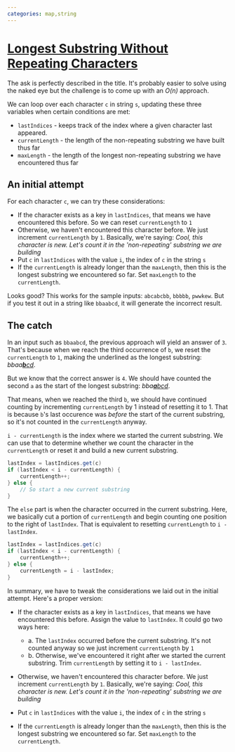 ```yaml
---
categories: map,string
---
```


# [Longest Substring Without Repeating Characters](https://leetcode.com/problems/longest-substring-without-repeating-characters/)

The ask is perfectly described in the title. It's probably easier to solve using the naked eye but the challenge is to come up with an _O(n)_ approach.

We can loop over each character `c` in string `s`, updating these three variables when certain conditions are met:

- `lastIndices` - keeps track of the index where a given character last appeared.
- `currentLength` - the length of the non-repeating substring we have built thus far
- `maxLength` - the length of the longest non-repeating substring we have encountered thus far


## An initial attempt

For each character `c`, we can try these considerations:

- If the character exists as a key in `lastIndices`, that means we have encountered this before. So we can reset `currentLength` to `1`
- Otherwise, we haven't encountered this character before. We just increment `currentLength` by `1`. Basically, we're saying: _Cool, this character is new. Let's count it in the 'non-repeating' substring we are building_
- Put `c` in `lastIndices` with the value `i`, the index of `c` in the string `s`
- If the `currentLength` is already longer than the `maxLength`, then this is the longest substring we encountered so far. Set `maxLength` to the `currentLength`.

Looks good? This works for the sample inputs: `abcabcbb`, `bbbbb`, `pwwkew`. But if you test it out in a string like `bbaabcd`, it will generate the incorrect result.

## The catch

In an input such as `bbaabcd`, the previous approach will yield an answer of `3`. That's because when we reach the third occurrence of `b`, we reset the `currentLength` to `1`, making the underlined as the longest substring: _bbaa<u>**b**cd</u>_.

But we know that the correct answer is `4`. We should have counted the second `a` as the start of the longest substring: _bba<u>**a**bcd</u>_.

That means, when we reached the third `b`, we should have continued counting by incrementing `currentLength` by 1 instead of resetting it to 1. That is because `b`'s last occurence was _before_ the start of the current substring, so it's not counted in the `currentLength` anyway.

`i - currentLength` is the index where we started the current substring. We can use that to determine whether we count the character in the `currentLength` or reset it and build a new current substring.

```java
lastIndex = lastIndices.get(c)
if (lastIndex < i - currentLength) {
    currentLength++;
} else {
    // So start a new current substring
}
```

The `else` part is when the character occurred in the current substring. Here, we basically cut a portion of `currentLength` and begin counting one position to the right of `lastIndex`. That is equivalent to resetting `currentLength` to `i - lastIndex`.

```java
lastIndex = lastIndices.get(c)
if (lastIndex < i - currentLength) {
    currentLength++;
} else {
    currentLength = i - lastIndex;
}
```


In summary, we have to tweak the considerations we laid out in the initial attempt. Here's a proper version:

- If the character exists as a key in `lastIndices`, that means we have encountered this before. Assign the value to `lastIndex`. It could go two ways here:
    - a. The `lastIndex` occurred before the current substring. It's not counted anyway so we just increment `currentLength` by `1`
    - b. Otherwise, we've encountered it right after we started the current substring. Trim `currentLength` by setting it to `i - lastIndex`.

- Otherwise, we haven't encountered this character before. We just increment `currentLength` by `1`. Basically, we're saying: _Cool, this character is new. Let's count it in the 'non-repeating' substring we are building_
- Put `c` in `lastIndices` with the value `i`, the index of `c` in the string `s`
- If the `currentLength` is already longer than the `maxLength`, then this is the longest substring we encountered so far. Set `maxLength` to the `currentLength`.

